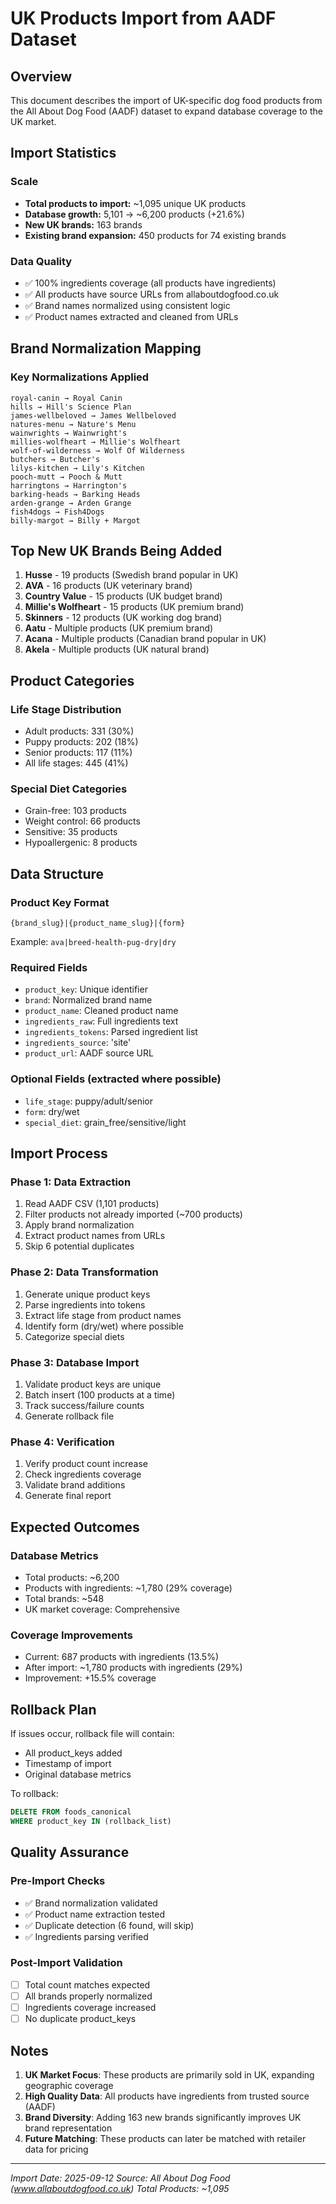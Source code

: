 # UK Products Import from AADF Dataset

## Overview
This document describes the import of UK-specific dog food products from the All About Dog Food (AADF) dataset to expand database coverage to the UK market.

## Import Statistics

### Scale
- **Total products to import:** ~1,095 unique UK products
- **Database growth:** 5,101 → ~6,200 products (+21.6%)
- **New UK brands:** 163 brands
- **Existing brand expansion:** 450 products for 74 existing brands

### Data Quality
- ✅ 100% ingredients coverage (all products have ingredients)
- ✅ All products have source URLs from allaboutdogfood.co.uk
- ✅ Brand names normalized using consistent logic
- ✅ Product names extracted and cleaned from URLs

## Brand Normalization Mapping

### Key Normalizations Applied
```
royal-canin → Royal Canin
hills → Hill's Science Plan
james-wellbeloved → James Wellbeloved
natures-menu → Nature's Menu
wainwrights → Wainwright's
millies-wolfheart → Millie's Wolfheart
wolf-of-wilderness → Wolf Of Wilderness
butchers → Butcher's
lilys-kitchen → Lily's Kitchen
pooch-mutt → Pooch & Mutt
harringtons → Harrington's
barking-heads → Barking Heads
arden-grange → Arden Grange
fish4dogs → Fish4Dogs
billy-margot → Billy + Margot
```

## Top New UK Brands Being Added

1. **Husse** - 19 products (Swedish brand popular in UK)
2. **AVA** - 16 products (UK veterinary brand)
3. **Country Value** - 15 products (UK budget brand)
4. **Millie's Wolfheart** - 15 products (UK premium brand)
5. **Skinners** - 12 products (UK working dog brand)
6. **Aatu** - Multiple products (UK premium brand)
7. **Acana** - Multiple products (Canadian brand popular in UK)
8. **Akela** - Multiple products (UK natural brand)

## Product Categories

### Life Stage Distribution
- Adult products: 331 (30%)
- Puppy products: 202 (18%)
- Senior products: 117 (11%)
- All life stages: 445 (41%)

### Special Diet Categories
- Grain-free: 103 products
- Weight control: 66 products
- Sensitive: 35 products
- Hypoallergenic: 8 products

## Data Structure

### Product Key Format
```
{brand_slug}|{product_name_slug}|{form}
```

Example: `ava|breed-health-pug-dry|dry`

### Required Fields
- `product_key`: Unique identifier
- `brand`: Normalized brand name
- `product_name`: Cleaned product name
- `ingredients_raw`: Full ingredients text
- `ingredients_tokens`: Parsed ingredient list
- `ingredients_source`: 'site'
- `product_url`: AADF source URL

### Optional Fields (extracted where possible)
- `life_stage`: puppy/adult/senior
- `form`: dry/wet
- `special_diet`: grain_free/sensitive/light

## Import Process

### Phase 1: Data Extraction
1. Read AADF CSV (1,101 products)
2. Filter products not already imported (~700 products)
3. Apply brand normalization
4. Extract product names from URLs
5. Skip 6 potential duplicates

### Phase 2: Data Transformation
1. Generate unique product keys
2. Parse ingredients into tokens
3. Extract life stage from product names
4. Identify form (dry/wet) where possible
5. Categorize special diets

### Phase 3: Database Import
1. Validate product keys are unique
2. Batch insert (100 products at a time)
3. Track success/failure counts
4. Generate rollback file

### Phase 4: Verification
1. Verify product count increase
2. Check ingredients coverage
3. Validate brand additions
4. Generate final report

## Expected Outcomes

### Database Metrics
- Total products: ~6,200
- Products with ingredients: ~1,780 (29% coverage)
- Total brands: ~548
- UK market coverage: Comprehensive

### Coverage Improvements
- Current: 687 products with ingredients (13.5%)
- After import: ~1,780 products with ingredients (29%)
- Improvement: +15.5% coverage

## Rollback Plan

If issues occur, rollback file will contain:
- All product_keys added
- Timestamp of import
- Original database metrics

To rollback:
```sql
DELETE FROM foods_canonical 
WHERE product_key IN (rollback_list)
```

## Quality Assurance

### Pre-Import Checks
- ✅ Brand normalization validated
- ✅ Product name extraction tested
- ✅ Duplicate detection (6 found, will skip)
- ✅ Ingredients parsing verified

### Post-Import Validation
- [ ] Total count matches expected
- [ ] All brands properly normalized
- [ ] Ingredients coverage increased
- [ ] No duplicate product_keys

## Notes

1. **UK Market Focus**: These products are primarily sold in UK, expanding geographic coverage
2. **High Quality Data**: All products have ingredients from trusted source (AADF)
3. **Brand Diversity**: Adding 163 new brands significantly improves UK brand representation
4. **Future Matching**: These products can later be matched with retailer data for pricing

---

*Import Date: 2025-09-12*
*Source: All About Dog Food (www.allaboutdogfood.co.uk)*
*Total Products: ~1,095*